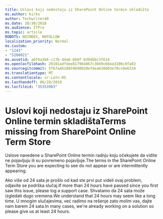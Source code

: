 ```yaml
---
title: Uslovi koji nedostaju iz SharePoint Online termin skladišta
ms.author: kirks
author: Techwriter40
ms.date: 10/30/2018
ms.audience: ITPro
ms.topic: article
ROBOTS: NOINDEX, NOFOLLOW
localization_priority: Normal
ms.custom:
- "1243"
- "5200021"
ms.assetid: a0f6a3b6-c17b-44a6-bb0f-039dbbc3f614
ms.openlocfilehash: 29101adfdee817964867c3049c66ea3106c8fa02
ms.sourcegitcommit: 5fb7a4b28859690020efdea630d03e70cc0e6334
ms.translationtype: MT
ms.contentlocale: sr-Latn-RS
ms.lasthandoff: 06/28/2019
ms.locfileid: "35353983"
---
```

# <a name="terms-missing-from-sharepoint-online-term-store"></a><span data-ttu-id="b20e5-102">Uslovi koji nedostaju iz SharePoint Online termin skladišta</span><span class="sxs-lookup"><span data-stu-id="b20e5-102">Terms missing from SharePoint Online Term Store</span></span>

<span data-ttu-id="b20e5-103">Uslove navedene u SharePoint Online termin radnju koju očekujete da vidite ne pojavljuju ili su povremeno pojavljuje.</span><span class="sxs-lookup"><span data-stu-id="b20e5-103">The terms in the SharePoint Online Term Store you are expecting to see do not appear or are intermittently appearing.</span></span>
  
<span data-ttu-id="b20e5-104">Ako više od 24 sata je prošlo od kad ste prvi put videli ovaj problem, odjavite se podrška slučaj.</span><span class="sxs-lookup"><span data-stu-id="b20e5-104">If more than 24 hours have passed since you first saw this issue, please log a support case.</span></span> <span data-ttu-id="b20e5-105">Shvatamo da 24 sata može izgledati dugo vremena.</span><span class="sxs-lookup"><span data-stu-id="b20e5-105">We understand that 24 hours may seem like a long time.</span></span> <span data-ttu-id="b20e5-106">U mnogim slučajevima, već radimo na rešenje zato molim vas, dajte nam barem 24 sata.</span><span class="sxs-lookup"><span data-stu-id="b20e5-106">In many cases, we're already working on a solution so please give us at least 24 hours.</span></span>
  